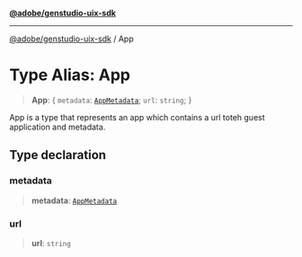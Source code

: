 [**@adobe/genstudio-uix-sdk**](../README.md)

***

[@adobe/genstudio-uix-sdk](../globals.md) / App

# Type Alias: App

> **App**: \{ `metadata`: [`AppMetadata`](AppMetadata.md); `url`: `string`; \}

App is a type that represents an app which contains a url toteh guest application and metadata.

## Type declaration

### metadata

> **metadata**: [`AppMetadata`](AppMetadata.md)

### url

> **url**: `string`
